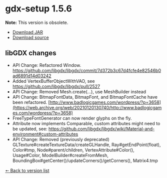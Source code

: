 # gdx-setup 1.5.6

**Note:** This version is obsolete.

* [Download JAR](https://github.com/JavaCakeGames/gdx-setup-archive/blob/main/gdx-setup_1.5.6.jar)
* [Download source](https://github.com/JavaCakeGames/gdx-setup-archive/blob/main/sources/gdx-setup_1.5.6.zip)

## libGDX changes

- API Change: Refactored Window. https://github.com/libgdx/libgdx/commit/7d372b3c67d4fcfe4e82546b0ad6891d14d03242
- Added VertexBufferObjectWithVAO, see https://github.com/libgdx/libgdx/pull/2527
- API Change: Removed Mesh.create(...), use MeshBuilder instead
- API Change: BitmapFontData, BitmapFont, and BitmapFontCache have been refactored. [http://www.badlogicgames.com/wordpress/?p=3658](https://web.archive.org/web/20210120130740/http://www.badlogicgames.com/wordpress/?p=3658)
- FreeTypeFontGenerator can now render glyphs on the fly.
- Attribute now implements Comparable, custom attributes might need to be updated, see: https://github.com/libgdx/libgdx/wiki/Material-and-environment#custom-attributes
- API Change: Removed (previously deprecated) GLTexture#createTextureData/createGLHandle, Ray#getEndPoint(float), Color#tmp, Node#parent/children, VertexAttribute#Color(), Usage#Color, ModelBuilder#createFromMesh, BoundingBox#getCenter()/updateCorners()/getCorners(), Matrix4.tmp

[🠔 Back to version list](https://javacakegames.github.io/gdx-setup-archive/)
